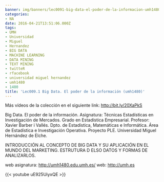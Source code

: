 ```yaml
---
banner: img/banners/lec0091-big-data-el-poder-de-la-informacion-umh1480.jpg
categories:
- NA
date: 2016-04-21T13:51:06.000Z
tags:
- UMH
- Universidad
- Miguel
- Hernandez
- BIG DATA
- MACHINE LEARNING
- DATA MINING
- TEXT MINING
- twitteR
- rfacebook
- universidad miguel hernandez
- umh1480
- 1480
title: 'Lec009.1 Big Data. El poder de la información (umh1480)'
---
```


Más vídeos de la colección en el siguiente link: http://bit.ly/20XaPkS

Big Data. El poder de la información.
Asignatura: Técnicas Estadísticas en Investigación de Mercados.
Grado en Estadística Empresarial.
Profesor: Xavier Barber i Vallés.
Dpto. de Estadística, Matemáticas e Informática.
Área de Estadística e Investigación Operativa.
Proyecto PLE. Universidad Miguel Hernández de Elche.

INTRODUCCIÓN AL CONCEPTO DE BIG DATA Y SU APLICACIÓN EN EL MUNDO DEL MARKETING. ESTRUTURA D ELSO DATOS Y FORMAS DE ANALIZARLOS.

web asignatura: http://umh1480.edu.umh.es/
web: http://umh.es

{{< youtube uE925UiyxQE >}}
